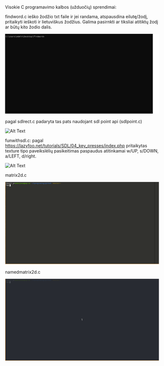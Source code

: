 Visokie C programavimo kalbos (užduočių) sprendimai:

findword.c ieško žodžio txt faile ir jei randama, atspausdina eilutę/žodį, pritaikyti ieškoti ir lietuviškus žodžius. Galima pasirnkti ar tiksliai atitiktų žodį ar būtų kito žodio dalis.

![Alt Text](https://github.com/AndrejusAnto/Cprograming/blob/master/findword.gif)

pagal sdlrect.c padaryta tas pats naudojant sdl point api (sdlpoint.c)   

![Alt Text](https://github.com/AndrejusAnto/Cprograming/blob/master/sdlrectpoint.gif)


funwithsdl.c: pagal https://lazyfoo.net/tutorials/SDL/04_key_presses/index.php pritaikytas texture tipo paveikslėlių pasikeitimas paspaudus atitinkamai w/UP, s/DOWN, a/LEFT, d/right.

![Alt Text](https://github.com/AndrejusAnto/Cprograming/blob/master/sdldemo.gif)


matrix2d.c

![Alt Text](https://github.com/AndrejusAnto/Cprograming/blob/master/matrix2d.gif)


namedmatrix2d.c

![Alt Text](https://github.com/AndrejusAnto/Cprograming/blob/master/namedmatrix2d.gif)


